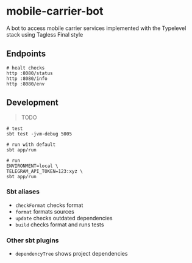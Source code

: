 # mobile-carrier-bot

A bot to access mobile carrier services implemented with the Typelevel stack using Tagless Final style

## Endpoints

```
# healt checks
http :8080/status
http :8080/info
http :8080/env
```

## Development

> TODO

```
# test
sbt test -jvm-debug 5005

# run with default
sbt app/run

# run
ENVIRONMENT=local \
TELEGRAM_API_TOKEN=123:xyz \
sbt app/run
```

### Sbt aliases

* `checkFormat` checks format
* `format` formats sources
* `update` checks outdated dependencies
* `build` checks format and runs tests

### Other sbt plugins

* `dependencyTree` shows project dependencies
